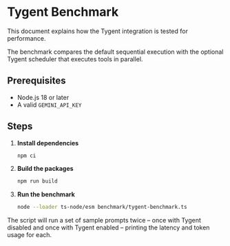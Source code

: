 # Tygent Benchmark

This document explains how the Tygent integration is tested for performance.

The benchmark compares the default sequential execution with the optional
Tygent scheduler that executes tools in parallel.

## Prerequisites

- Node.js 18 or later
- A valid `GEMINI_API_KEY`

## Steps

1. **Install dependencies**
   ```bash
   npm ci
   ```
2. **Build the packages**
   ```bash
   npm run build
   ```
3. **Run the benchmark**
   ```bash
   node --loader ts-node/esm benchmark/tygent-benchmark.ts
   ```

The script will run a set of sample prompts twice – once with Tygent disabled and
once with Tygent enabled – printing the latency and token usage for each.
